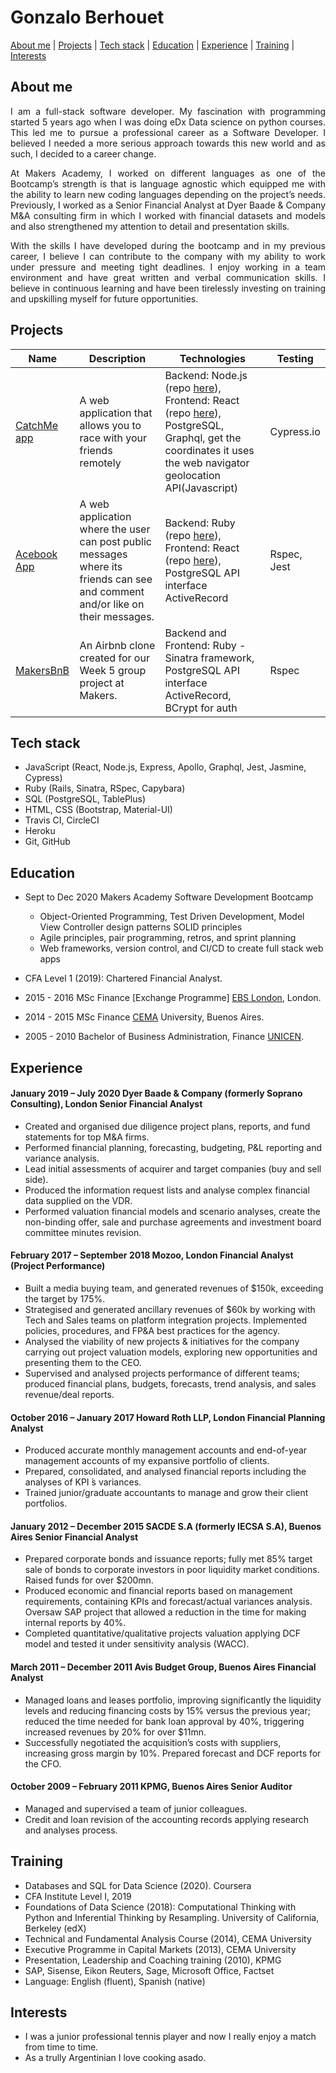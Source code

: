 # Gonzalo Berhouet

[About me](#about_me) | [Projects](#projects) | [Tech stack](#tech-stack) | [Education](#education) | [Experience](#experience) | [Training](#training) | [Interests](#interests)

## About me

<div style="text-align: justify"> I am a full-stack software developer. My fascination with programming started 5 years ago when I was doing eDx Data science on python courses. This led me to pursue a professional career as a Software Developer. I believed I needed a more serious approach towards this new world and as such, I decided to a career change.

At Makers Academy, I worked on different languages as one of the Bootcamp’s strength is that is language agnostic which equipped me with the ability to learn new coding languages depending on the project’s needs. Previously, I worked as a Senior Financial Analyst at Dyer Baade & Company M&A consulting firm in which I worked with financial datasets and models and also strengthened my attention to detail and presentation skills.

With the skills I have developed during the bootcamp and in my previous career, I believe I can contribute to the company with my ability to work under pressure and meeting tight deadlines. I enjoy working in a team environment and have great written and verbal communication skills. I believe in continuous learning and have been tirelessly investing on training and upskilling myself for future opportunities.</div>

## Projects

| Name                                                                            | Description                                                                                                                    | Technologies                                                                                                                                                                                                                                        | Testing     |
| ------------------------------------------------------------------------------- | ------------------------------------------------------------------------------------------------------------------------------ | --------------------------------------------------------------------------------------------------------------------------------------------------------------------------------------------------------------------------------------------------- | ----------- |
| [CatchMe app](https://github.com/gonzalober/catchme-web)                        | A web application that allows you to race with your friends remotely                                                           | Backend: Node.js (repo [here](https://github.com/kiriarf/catchme-server)), Frontend: React (repo [here](https://github.com/gonzalober/catchme-web)), PostgreSQL, Graphql, get the coordinates it uses the web navigator geolocation API(Javascript) | Cypress.io  |
| [Acebook App](https://github.com/charlie-galb/acebook-team-lifesavers-frontend) | A web application where the user can post public messages where its friends can see and comment and/or like on their messages. | Backend: Ruby (repo [here](https://github.com/gonzalober/acebook-team-life-savers)), Frontend: React (repo [here](https://github.com/charlie-galb/acebook-team-lifesavers-frontend)), PostgreSQL API interface ActiveRecord                         | Rspec, Jest |
| [MakersBnB](https://github.com/gonzalober/makersbnb)                            | An Airbnb clone created for our Week 5 group project at Makers.                                                                | Backend and Frontend: Ruby - Sinatra framework, PostgreSQL API interface ActiveRecord, BCrypt for auth                                                                                                                                              | Rspec       |

## Tech stack

- JavaScript (React, Node.js, Express, Apollo, Graphql, Jest, Jasmine, Cypress)
- Ruby (Rails, Sinatra, RSpec, Capybara)
- SQL (PostgreSQL, TablePlus)
- HTML, CSS (Bootstrap, Material-UI)
- Travis CI, CircleCI
- Heroku
- Git, GitHub

## Education

- Sept to Dec 2020 Makers Academy Software Development Bootcamp

  - Object-Oriented Programming, Test Driven Development, Model View Controller design patterns SOLID principles
  - Agile principles, pair programming, retros, and sprint planning
  - Web frameworks, version control, and CI/CD to create full stack web apps

- CFA Level 1 (2019): Chartered Financial Analyst.
- 2015 - 2016 MSc Finance [Exchange Programme] [EBS London](https://www.regents.ac.uk/), London.
- 2014 - 2015 MSc Finance [CEMA](https://ucema.edu.ar/) University, Buenos Aires.
- 2005 - 2010 Bachelor of Business Administration, Finance [UNICEN](https://www.unicen.edu.ar/english).

## Experience

#### January 2019 – July 2020 Dyer Baade & Company (formerly Soprano Consulting), London Senior Financial Analyst

- Created and organised due diligence project plans, reports, and fund statements for top M&A firms.
- Performed financial planning, forecasting, budgeting, P&L reporting and variance analysis.
- Lead initial assessments of acquirer and target companies (buy and sell side).
- Produced the information request lists and analyse complex financial data supplied on the VDR.
- Performed valuation financial models and scenario analyses, create the non-binding offer, sale and purchase agreements and investment board committee minutes revision.

#### February 2017 – September 2018 Mozoo, London Financial Analyst (Project Performance)

- Built a media buying team, and generated revenues of $150k, exceeding the target by 175%.
- Strategised and generated ancillary revenues of $60k by working with Tech and Sales teams on platform integration projects. Implemented policies, procedures, and FP&A best practices for the
  agency.
- Analysed the viability of new projects & initiatives for the company carrying out project valuation
  models, exploring new opportunities and presenting them to the CEO.
- Supervised and analysed projects performance of different teams; produced financial plans, budgets,
  forecasts, trend analysis, and sales revenue/deal reports.

#### October 2016 – January 2017 Howard Roth LLP, London Financial Planning Analyst

- Produced accurate monthly management accounts and end-of-year management accounts of my expansive portfolio of clients.
- Prepared, consolidated, and analysed financial reports including the analyses of KPI ́s variances.
- Trained junior/graduate accountants to manage and grow their client portfolios.

#### January 2012 – December 2015 SACDE S.A (formerly IECSA S.A), Buenos Aires Senior Financial Analyst

- Prepared corporate bonds and issuance reports; fully met 85% target sale of bonds to corporate investors in poor liquidity market conditions. Raised funds for over $200mn.
- Produced economic and financial reports based on management requirements, containing KPIs and forecast/actual variances analysis. Oversaw SAP project that allowed a reduction in the time for making internal reports by 40%.
- Completed quantitative/qualitative projects valuation applying DCF model and tested it under sensitivity analysis (WACC).

#### March 2011 – December 2011 Avis Budget Group, Buenos Aires Financial Analyst

- Managed loans and leases portfolio, improving significantly the liquidity levels and reducing financing costs by 15% versus the previous year; reduced the time needed for bank loan approval by 40%, triggering increased revenues by 20% for over $11mn.
- Successfully negotiated the acquisition’s costs with suppliers, increasing gross margin by 10%. Prepared forecast and DCF reports for the CFO.

#### October 2009 – February 2011 KPMG, Buenos Aires Senior Auditor

- Managed and supervised a team of junior colleagues.
- Credit and loan revision of the accounting records applying research and analyses process.

## Training

- Databases and SQL for Data Science (2020). Coursera
- CFA Institute Level I, 2019
- Foundations of Data Science (2018): Computational Thinking with Python and Inferential Thinking by Resampling. University of California, Berkeley (edX)
- Technical and Fundamental Analysis Course (2014), CEMA University
- Executive Programme in Capital Markets (2013), CEMA University
- Presentation, Leadership and Coaching training (2010), KPMG
- SAP, Sisense, Eikon Reuters, Sage, Microsoft Office, Factset
- Language: English (fluent), Spanish (native)

## Interests

- I was a junior professional tennis player and now I really enjoy a match from time to time.
- As a trully Argentinian I love cooking asado.
